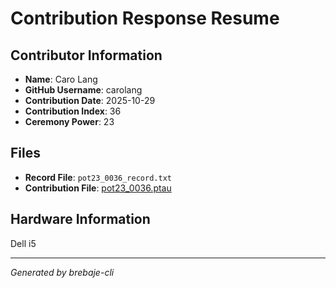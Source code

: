 # Contribution Response Resume

## Contributor Information
- **Name**: Caro Lang
- **GitHub Username**: carolang
- **Contribution Date**: 2025-10-29
- **Contribution Index**: 36
- **Ceremony Power**: 23

## Files
- **Record File**: `pot23_0036_record.txt`
- **Contribution File**: [pot23_0036.ptau](https://cardano-trusted-setup-test.s3.us-east-2.amazonaws.com/Cardano-PPOT/pot23_0036.ptau)

## Hardware Information
Dell i5

---
*Generated by brebaje-cli*

